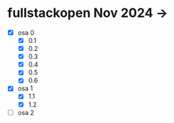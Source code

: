 # fullstackopen Nov 2024 ->

- [x] osa 0
    - [x] 0.1
    - [x] 0.2
    - [x] 0.3
    - [x] 0.4
    - [x] 0.5
    - [x] 0.6
- [x] osa 1
    - [x] 1.1
    - [x] 1.2
- [ ] osa 2
